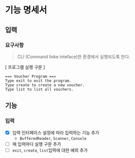 # 기능 명세서

## 입력

### 요구사항
> CLI (Command linke inteface)한 환경에서 실행되도록 한다.

[ 프로그램 실행 구문 ]
```
=== Voucher Program ===
Type exit to exit the program.
Type create to create a new voucher.
Type list to list all vouchers.
```


## 기능

### 입력
- [x] 입력 인터페이스 설정에 따라 입력하는 기능 추가
  - `BufferedReader`, `Scanner`, `Console`
- [ ] 매 입력마다 실행 구문 추가
- [ ] `exit`, `create`, `list`입력에 대한 예외 추가